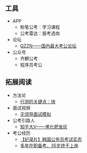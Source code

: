 ## 工具
- APP
    - 粉笔公考：学习课程
    - 公考雷达：报考选岗
- 论坛
    - [QZZN——国内最大考公论坛](https://bbs.qzzn.com/)
- 公众号
    - 齐麒公考
    - 程序员考公
## 拓展阅读
- 方法论
    - [行测的关键点：快](https://www.zhihu.com/question/266860999/answer/613142901)
- 面试视频
    - [无领导面试模拟](https://www.bilibili.com/video/BV1WT4y1g7ty?from=search&seid=4151423607237314499)
- 公考引路人
    - [知乎大V——黑化肥发灰](https://www.zhihu.com/people/MR.heihuafeifahui)
- 考公经历
    - [【纪录片】韩国公务员考试实态](https://www.bilibili.com/video/BV1gW411x7xc/?spm_id_from=333.788.recommend_more_video.0)
    - [多年在职备考，35岁终于上岸](https://bbs.qzzn.com/forum.php?mod=viewthread&tid=16730857&extra=&authorid=5788628&page=1)
